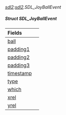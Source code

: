 _[sdl2](../../modules/sdl2/sdl2-module.md):[sdl2](../../modules/sdl2/sdl2-module.md).SDL\_JoyBallEvent_
##### Struct SDL\_JoyBallEvent

| Fields | |
|:---|:---|
| [ball](sdl2-sdl_joyballevent-ball.md) |  |
| [padding1](sdl2-sdl_joyballevent-padding1.md) |  |
| [padding2](sdl2-sdl_joyballevent-padding2.md) |  |
| [padding3](sdl2-sdl_joyballevent-padding3.md) |  |
| [timestamp](sdl2-sdl_joyballevent-timestamp.md) |  |
| [type](sdl2-sdl_joyballevent-type.md) |  |
| [which](sdl2-sdl_joyballevent-which.md) |  |
| [xrel](sdl2-sdl_joyballevent-xrel.md) |  |
| [yrel](sdl2-sdl_joyballevent-yrel.md) |  |
